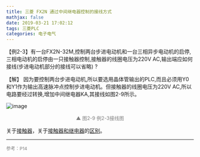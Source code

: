 ```yaml
---
title: 三菱 FX2N 通过中间继电器控制的接线方式
mathjax: false
date: 2019-03-21 17:02:12
tags: 三菱PLC
categories: 电子电气
---
```


【例2-3】有一台FX2N-32M,控制两台步进电动机和一台三相异步电动机的启停,三相电动机的启停由一只接触器控制,接触器的线圈电压为220V AC,输出端应如何接线(步进电动机部分的接线可以省略) ?

<!--more-->

【解】 因为要控制两台步进电动机,所以要选用晶体管输出的PLC,而且必须用Y0和Y1作为输出高速脉冲点控制步进电动机。但接触器的线圈电压为220V AC,所以电路要经过转换,增加中间继电器KA,其接线如图2-9所示。

![image](http://image.huvjie.com/190321-03_img01.jpg)

<div style="font-size:13px;color:gray;text-align:center">▲ 图2-9 例2-3接线图</div>


关于[接触器](https://baike.baidu.com/item/%E6%8E%A5%E8%A7%A6%E5%99%A8/1516538?fr=aladdin)，关于[接触器和继电器](https://www.diangon.com/m401431.html)的[区别](https://www.sohu.com/a/205186172_648025)。

<hr/>
<span style="color:gray;font-size:12px">
参考：P14
</span>

